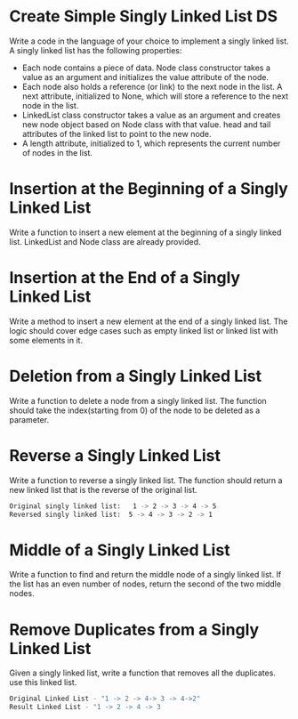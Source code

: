 # Create Simple Singly Linked List DS

Write a code in the language of your choice to implement a singly linked list. A singly linked list has the following properties:
* Each node contains a piece of data. Node class constructor  takes a value as an argument and initializes the value attribute of the node.
* Each node also holds a reference (or link) to the next node in the list. A  next attribute, initialized to None, which will store a reference to the next node in the list.
* LinkedList class constructor takes a value as an argument and creates new node object based on Node class with that value.
head and tail attributes of the linked list to point to the new node.
* A length attribute, initialized to 1, which represents the current number of nodes in the list.

# Insertion at the Beginning of a Singly Linked List

Write a function to insert a new element at the beginning of a singly linked list. LinkedList and Node class are already provided.

# Insertion at the End of a Singly Linked List

Write a method to insert a new element at the end of a singly linked list. The logic should cover edge cases such as empty linked list or linked list with some elements in it.

# Deletion from a Singly Linked List

Write a function to delete a node from a singly linked list. The function should take the index(starting from 0) of the node to be deleted as a parameter.

# Reverse a Singly Linked List

Write a function to reverse a singly linked list. The function should return a new linked list that is the reverse of the original list.

```sh
Original singly linked list:   1 -> 2 -> 3 -> 4 -> 5
Reversed singly linked list:  5 -> 4 -> 3 -> 2 -> 1
```

# Middle of a Singly Linked List

Write a function to find and return the middle node of a singly linked list. If the list has an even number of nodes, return the second of the two middle nodes.

# Remove Duplicates from a Singly Linked List

Given a singly linked list, write a function that removes all the duplicates. use this linked list.

```sh
Original Linked List - "1 -> 2 -> 4-> 3 -> 4->2"
Result Linked List - "1 -> 2 -> 4 -> 3
```